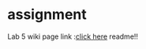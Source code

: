 # assignment

Lab 5 wiki page link :[click here](https://github.com/liuyunl777/assignment-01/wiki/CS-5551-lab-5)
readme!!
